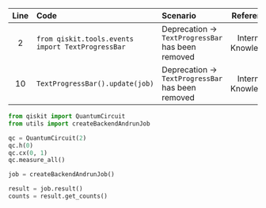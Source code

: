 | Line | Code | Scenario | Reference | Artifact | Refactoring |
| :--: | :--- | :------- | :-------: | :------- | :---------- |
| 2 | `from qiskit.tools.events import TextProgressBar` | Deprecation -> `TextProgressBar` has been removed | Internal Knowledge | `TextProgressBar` | |
| 10 | `TextProgressBar().update(job)` | Deprecation -> `TextProgressBar` has been removed | Internal Knowledge | `TextProgressBar` | |


```python
from qiskit import QuantumCircuit
from utils import createBackendAndrunJob

qc = QuantumCircuit(2)
qc.h(0)
qc.cx(0, 1)
qc.measure_all()

job = createBackendAndrunJob()

result = job.result()
counts = result.get_counts()
```
